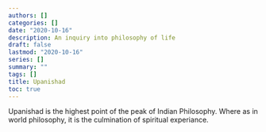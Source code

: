 ```yaml
---
authors: []
categories: []
date: "2020-10-16"
description: An inquiry into philosophy of life
draft: false
lastmod: "2020-10-16"
series: []
summary: ""
tags: []
title: Upanishad
toc: true
---
```

Upanishad is the highest point of the peak of Indian Philosophy. Where as in world philosophy, it is the culmination of spiritual experiance.